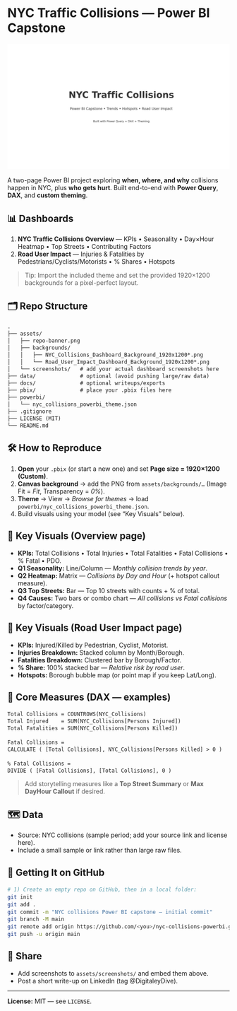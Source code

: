 # NYC Traffic Collisions — Power BI Capstone

![Banner](assets/repo-banner.png)

A two-page Power BI project exploring **when, where, and why** collisions happen in NYC, plus **who gets hurt**. 
Built end-to-end with **Power Query**, **DAX**, and **custom theming**.

## 📊 Dashboards
1. **NYC Traffic Collisions Overview** — KPIs • Seasonality • Day×Hour Heatmap • Top Streets • Contributing Factors  
2. **Road User Impact** — Injuries & Fatalities by Pedestrians/Cyclists/Motorists • % Shares • Hotspots

> Tip: Import the included theme and set the provided 1920×1200 backgrounds for a pixel-perfect layout.

## 🗂️ Repo Structure
```
.
├── assets/
│   ├── repo-banner.png
│   ├── backgrounds/
│   │   ├── NYC_Collisions_Dashboard_Background_1920x1200*.png
│   │   └── Road_User_Impact_Dashboard_Background_1920x1200*.png
│   └── screenshots/   # add your actual dashboard screenshots here
├── data/              # optional (avoid pushing large/raw data)
├── docs/              # optional writeups/exports
├── pbix/              # place your .pbix files here
├── powerbi/
│   └── nyc_collisions_powerbi_theme.json
├── .gitignore
├── LICENSE (MIT)
└── README.md
```

## 🛠️ How to Reproduce
1. **Open** your `.pbix` (or start a new one) and set **Page size = 1920×1200 (Custom)**.  
2. **Canvas background** → add the PNG from `assets/backgrounds/…` (Image Fit = *Fit*, Transparency = *0%*).  
3. **Theme** → View → *Browse for themes* → load `powerbi/nyc_collisions_powerbi_theme.json`.  
4. Build visuals using your model (see “Key Visuals” below).  

## 🔑 Key Visuals (Overview page)
- **KPIs:** Total Collisions • Total Injuries • Total Fatalities • Fatal Collisions • % Fatal • PDO.
- **Q1 Seasonality:** Line/Column — *Monthly collision trends by year*.
- **Q2 Heatmap:** Matrix — *Collisions by Day and Hour* (+ hotspot callout measure).
- **Q3 Top Streets:** Bar — Top 10 streets with counts + % of total.
- **Q4 Causes:** Two bars or combo chart — *All collisions vs Fatal collisions* by factor/category.

## 🔑 Key Visuals (Road User Impact page)
- **KPIs:** Injured/Killed by Pedestrian, Cyclist, Motorist.
- **Injuries Breakdown:** Stacked column by Month/Borough.
- **Fatalities Breakdown:** Clustered bar by Borough/Factor.
- **% Share:** 100% stacked bar — *Relative risk by road user*.
- **Hotspots:** Borough bubble map (or point map if you keep Lat/Long).

## 🧮 Core Measures (DAX — examples)
```DAX
Total Collisions = COUNTROWS(NYC_Collisions)
Total Injured    = SUM(NYC_Collisions[Persons Injured])
Total Fatalities = SUM(NYC_Collisions[Persons Killed])

Fatal Collisions =
CALCULATE ( [Total Collisions], NYC_Collisions[Persons Killed] > 0 )

% Fatal Collisions =
DIVIDE ( [Fatal Collisions], [Total Collisions], 0 )
```
> Add storytelling measures like a **Top Street Summary** or **Max DayHour Callout** if desired.

## 🗺️ Data
- Source: NYC collisions (sample period; add your source link and license here).  
- Include a small sample or link rather than large raw files.  

## 🚀 Getting It on GitHub
```bash
# 1) Create an empty repo on GitHub, then in a local folder:
git init
git add .
git commit -m "NYC collisions Power BI capstone – initial commit"
git branch -M main
git remote add origin https://github.com/<you>/nyc-collisions-powerbi.git
git push -u origin main
```

## 📣 Share
- Add screenshots to `assets/screenshots/` and embed them above.  
- Post a short write-up on LinkedIn (tag @DigitaleyDive).

---

**License:** MIT — see `LICENSE`.